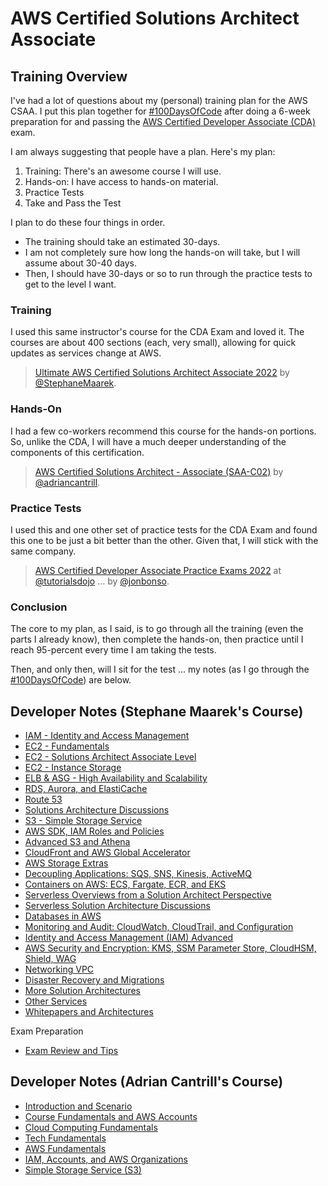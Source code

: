 # AWS Certified Solutions Architect Associate

## Training Overview

I've had a lot of questions about my (personal) training plan for the AWS CSAA. I put this plan together for [#100DaysOfCode](https://twitter.com/hashtag/100DaysOfCode?f=live) after doing a 6-week preparation for and passing the [AWS Certified Developer Associate (CDA)](../CDA/README.md) exam.

I am always suggesting that people have a plan. Here's my plan:

1. Training: There's an awesome course I will use.
2. Hands-on: I have access to hands-on material.
3. Practice Tests
4. Take and Pass the Test

I plan to do these four things in order.

* The training should take an estimated 30-days.
* I am not completely sure how long the hands-on will take, but I will assume about 30-40 days.
* Then, I should have 30-days or so to run through the practice tests to get to the level I want.

### Training

I used this same instructor's course for the CDA Exam and loved it. The courses are about 400 sections (each, very small), allowing for quick updates as services change at AWS.

> [Ultimate AWS Certified Solutions Architect Associate 2022](https://udemy.com/course/aws-certified-solutions-architect-associate-saa-c02/) by [@StephaneMaarek](https://twitter.com/StephaneMaarek).

### Hands-On

I had a few co-workers recommend this course for the hands-on portions. So, unlike the CDA, I will have a much deeper understanding of the components of this certification.

> [AWS Certified Solutions Architect - Associate (SAA-C02)](https://learn.cantrill.io/courses/enrolled/730712) by [@adriancantrill](https://twitter.com/adriancantrill).

### Practice Tests

I used this and one other set of practice tests for the CDA Exam and found this one to be just a bit better than the other. Given that, I will stick with the same company.

> [AWS Certified Developer Associate Practice Exams 2022](https://portal.tutorialsdojo.com/courses/aws-certified-developer-associate-practice-exams/) at [@tutorialsdojo](https://twitter.com/tutorialsdojo) ... by [@jonbonso](https://twitter.com/jonbonso).

### Conclusion

The core to my plan, as I said, is to go through all the training (even the parts I already know), then complete the hands-on, then practice until I reach 95-percent every time I am taking the tests.

Then, and only then, will I sit for the test ... my notes (as I go through the [#100DaysOfCode](https://twitter.com/hashtag/100DaysOfCode?f=live)) are below.

## Developer Notes (Stephane Maarek's Course)

* [IAM - Identity and Access Management](maarek/IAM--Identity-and-Access-Management.md)
* [EC2 - Fundamentals](maarek/EC2--Fundamentals.md)
* [EC2 - Solutions Architect Associate Level](maarek/EC2--SSA-Level.md)
* [EC2 - Instance Storage](maarek/EC2--Instance-Storage.md)
* [ELB & ASG - High Availability and Scalability](maarek/ELB-ASG--High-Availability-and-Scalability.md)
* [RDS, Aurora, and ElastiCache](maarek/RDS-Aurora-and-ElastiCache.md)
* [Route 53](maarek/Route-53.md)
* [Solutions Architecture Discussions](maarek/Solutions-Architecture-Discussions.md)
* [S3 - Simple Storage Service](maarek/S3--Simple-Storage-Service.md)
* [AWS SDK, IAM Roles and Policies](maarek/AWS-SDK--IAM-Roles-and-Policies.md)
* [Advanced S3 and Athena](maarek/Advanced-S3-and-Athena.md)
* [CloudFront and AWS Global Accelerator](maarek/CloudFront-and-AWS-Global-Accelerator.md)
* [AWS Storage Extras](maarek/AWS-Storage-Extras.md)
* [Decoupling Applications: SQS, SNS, Kinesis, ActiveMQ](maarek/Decoupling-Applications--SQS-SNS-Kinesis-ActiveMQ.md)
* [Containers on AWS: ECS, Fargate, ECR, and EKS](maarek/Containers-on-AWS--ECS-Fargate-ECR-EKS.md)
* [Serverless Overviews from a Solution Architect Perspective](maarek/Serverless-Overviews-from-a-Solution-Architect-Perspective.md)
* [Serverless Solution Architecture Discussions](maarek/Serverless-Solution-Architecture-Discussions.md)
* [Databases in AWS](maarek/Databases-in-AWS.md)
* [Monitoring and Audit: CloudWatch, CloudTrail, and Configuration](maarek/Monitoring-and-Audit--CloudWatch-CloudTrail-and-Configuration.md)
* [Identity and Access Management (IAM) Advanced](maarek/Identity-and-Access-Management--IAM-Advanced.md)
* [AWS Security and Encryption: KMS, SSM Parameter Store, CloudHSM, Shield, WAG](maarek/AWS-Security-and-Encryption--KMS-SSM-Parameter-Store-CloudHSM-Shield-WAG.md)
* [Networking VPC](maarek/Networking-VPC.md)
* [Disaster Recovery and Migrations](maarek/Disaster-Recovery-and-Migrations.md)
* [More Solution Architectures](maarek/More-Solution-Architectures.md)
* [Other Services](maarek/Other-Services.md)
* [Whitepapers and Architectures](maarek/Whitepapers-and-Architectures.md)

Exam Preparation

* [Exam Review and Tips](maarek/Exam-Review-and-Tips.md)

## Developer Notes (Adrian Cantrill's Course)

* [Introduction and Scenario](cantrill/Introduction-and-Scenario.md)
* [Course Fundamentals and AWS Accounts](cantrill/Course-Fundamentals-and-AWS-Accounts.md)
* [Cloud Computing Fundamentals](cantrill/Cloud-Computing-Fundamentals.md)
* [Tech Fundamentals](cantrill/Tech-Fundamentals.md)
* [AWS Fundamentals](cantrill/AWS-Fundamentals.md)
* [IAM, Accounts, and AWS Organizations](cantrill/IAM-Accounts-and-AWS-Organizations.md)
* [Simple Storage Service (S3)](cantrill/Simple-Storage-Service.md)
